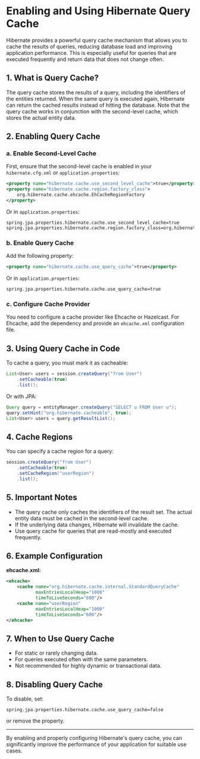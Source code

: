 # Enabling and Using Hibernate Query Cache

Hibernate provides a powerful query cache mechanism that allows you to cache the results of queries, reducing database load and improving application performance. This is especially useful for queries that are executed frequently and return data that does not change often.

## 1. What is Query Cache?

The query cache stores the results of a query, including the identifiers of the entities returned. When the same query is executed again, Hibernate can return the cached results instead of hitting the database. Note that the query cache works in conjunction with the second-level cache, which stores the actual entity data.

## 2. Enabling Query Cache

### a. Enable Second-Level Cache

First, ensure that the second-level cache is enabled in your `hibernate.cfg.xml` or `application.properties`:

```xml
<property name="hibernate.cache.use_second_level_cache">true</property>
<property name="hibernate.cache.region.factory_class">
    org.hibernate.cache.ehcache.EhCacheRegionFactory
</property>
```

Or in `application.properties`:

```properties
spring.jpa.properties.hibernate.cache.use_second_level_cache=true
spring.jpa.properties.hibernate.cache.region.factory_class=org.hibernate.cache.ehcache.EhCacheRegionFactory
```

### b. Enable Query Cache

Add the following property:

```xml
<property name="hibernate.cache.use_query_cache">true</property>
```

Or in `application.properties`:

```properties
spring.jpa.properties.hibernate.cache.use_query_cache=true
```

### c. Configure Cache Provider

You need to configure a cache provider like Ehcache or Hazelcast. For Ehcache, add the dependency and provide an `ehcache.xml` configuration file.

## 3. Using Query Cache in Code

To cache a query, you must mark it as cacheable:

```java
List<User> users = session.createQuery("from User")
    .setCacheable(true)
    .list();
```

Or with JPA:

```java
Query query = entityManager.createQuery("SELECT u FROM User u");
query.setHint("org.hibernate.cacheable", true);
List<User> users = query.getResultList();
```

## 4. Cache Regions

You can specify a cache region for a query:

```java
session.createQuery("from User")
    .setCacheable(true)
    .setCacheRegion("userRegion")
    .list();
```

## 5. Important Notes

- The query cache only caches the identifiers of the result set. The actual entity data must be cached in the second-level cache.
- If the underlying data changes, Hibernate will invalidate the cache.
- Use query cache for queries that are read-mostly and executed frequently.

## 6. Example Configuration

**ehcache.xml:**

```xml
<ehcache>
    <cache name="org.hibernate.cache.internal.StandardQueryCache"
           maxEntriesLocalHeap="1000"
           timeToLiveSeconds="600"/>
    <cache name="userRegion"
           maxEntriesLocalHeap="1000"
           timeToLiveSeconds="600"/>
</ehcache>
```

## 7. When to Use Query Cache

- For static or rarely changing data.
- For queries executed often with the same parameters.
- Not recommended for highly dynamic or transactional data.

## 8. Disabling Query Cache

To disable, set:

```properties
spring.jpa.properties.hibernate.cache.use_query_cache=false
```

or remove the property.

---

By enabling and properly configuring Hibernate's query cache, you can significantly improve the performance of your application for suitable use cases.
